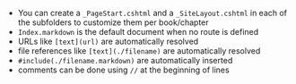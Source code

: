 - You can create a `_PageStart.cshtml` and a `_SiteLayout.cshtml` in each of the subfolders to customize them per book/chapter
- `Index.markdown` is the default document when no route is defined
- URLs like `[text](url)` are automatically resolved
- file references like `[text](./filename)` are automatically resolved
- `#include(./filename.markdown)` are automatically inserted
- comments can be done using `//` at the beginning of lines
